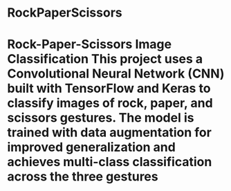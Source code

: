 # RockPaperScissors
 # Rock-Paper-Scissors Image Classification  This project uses a Convolutional Neural Network (CNN) built with TensorFlow and Keras to classify images of rock, paper, and scissors gestures. The model is trained with data augmentation for improved generalization and achieves multi-class classification across the three gestures
